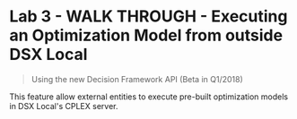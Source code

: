 # Lab 3 - WALK THROUGH - Executing an Optimization Model from outside DSX Local

>Using the new Decision Framework API (Beta in Q1/2018)

This feature allow external entities to execute pre-built optimization models in DSX Local's CPLEX server.								


